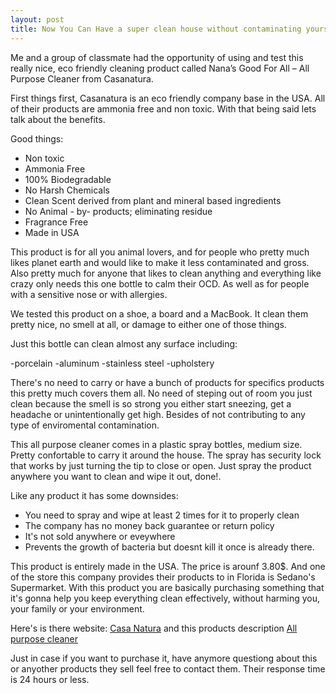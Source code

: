 ```yaml
---
layout: post
title: Now You Can Have a super clean house without contaminating yourself or the enviroment
---
```


Me and a group of classmate had the opportunity of using and test this really nice, eco friendly cleaning product called
Nana’s Good For All – All Purpose Cleaner from Casanatura.

First things first, Casanatura is an eco friendly company base in the USA. All of their products are ammonia free and non toxic.
With that being said lets talk about the benefits.

Good things:
* Non toxic
* Ammonia Free
* 100% Biodegradable
* No Harsh Chemicals
* Clean Scent derived from plant and mineral based ingredients
* No Animal - by- products; eliminating residue
* Fragrance Free
* Made in USA

This product is for all you animal lovers, and for people who pretty much likes planet earth and would like to make it less
contaminated and gross. Also pretty much for anyone that likes to clean anything and everything like crazy only needs this one bottle to calm their OCD. As well as for people 
with a sensitive nose or with allergies. 

We tested this product on a shoe, a board and a MacBook. It clean them pretty nice, no smell at all, or damage to either one of those 
things. 

Just this bottle can clean almost any surface including:

-porcelain
-aluminum 
-stainless steel 
-upholstery 

There's no need to carry or have a bunch of products for specifics products this pretty much covers them all. 
No need of steping out of room you just clean because the smell is so strong you either start sneezing, get a headache or
unintentionally get high. Besides of not contributing to any type of enviromental contamination.

This all purpose cleaner comes in a plastic spray bottles, medium size. Pretty confortable to carry it around the house. 
The spray has security lock that works by just turning the tip to close or open. Just spray the product anywhere you want to clean
and wipe it out, done!. 

Like any product it has some downsides:

* You need to spray and wipe at least 2 times for it to properly clean 
* The company has no money back guarantee or return policy
* It's not sold anywhere or eveywhere
* Prevents the growth of bacteria but doesnt kill it once is already there.

This product is entirely made in the USA. The price is arounf 3.80$. And one of the store this company provides their products to 
in Florida is Sedano's Supermarket.
With this product you are basically purchasing something that it's gonna help you keep everything clean effectively, without harming you, your family or your environment.
 
Here's is there website: [Casa Natura](http://casanaturaproducts.com/)
and this products description [All purpose cleaner](http://casanaturaproducts.com/portfolio-item/nanas-good-for-all-all-purpose-cleaner/)

Just in case if you want to purchase it, have anymore questiong about this or anyother products they sell feel free to contact them.
Their response time is 24 hours or less.






